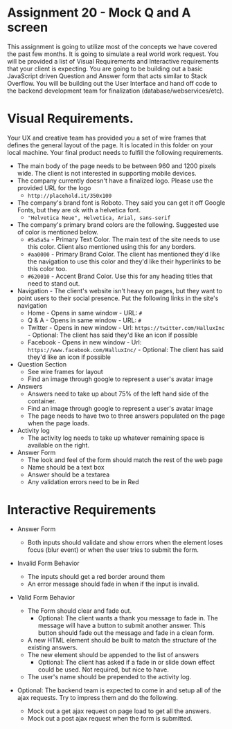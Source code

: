 # Assignment 20 - Mock Q and A screen

This assignment is going to utilize most of the concepts we have covered the past few months. It is going to simulate a real world work request. You will be provided a list of Visual Requirements and Interactive requirements that your client is expecting.  You are going to be building out a basic JavaScript driven Question and Answer form that acts similar to Stack Overflow.  You will be building out the User Interface and hand off code to the backend development team for finalization (database/webservices/etc).

# Visual Requirements.
Your UX and creative team has provided you a set of wire frames that defines the general layout of the page.  It is located in this folder on your local machine.  Your final product needs to fulfill the following requirements.

- The main body of the page needs to be between 960 and 1200 pixels wide.  The client is not interested in supporting mobile devices.
- The company currently doesn't have a finalized logo. Please use the provided URL for the logo
  - `http://placehold.it/350x100`
- The company's brand font is Roboto.  They said you can get it off Google Fonts, but they are ok with a helvetica font.
  - `"Helvetica Neue", Helvetica, Arial, sans-serif`
- The company's primary brand colors are the following.  Suggested use of color is mentioned below.
  - `#5a5a5a` - Primary Text Color. The main text of the site needs to use this color. Client also mentioned using this for any borders.
  - `#aa0000` - Primary Brand Color. The client has mentioned they'd like the navigation to use this color and they'd like their hyperlinks to be this color too.
  - `#620010` - Accent Brand Color. Use this for any heading titles that need to stand out.
- Navigation - The client's website isn't heavy on pages, but they want to point users to their social presence.  Put the following links in the site's navigation
  - Home - Opens in same window - URL: `#`
  - Q & A - Opens in same window - URL: `#`
  - Twitter - Opens in new window - Url: `https://twitter.com/HalluxInc` - Optional: The client has said they'd like an icon if possible
  - Facebook - Opens in new window - Url: `https://www.facebook.com/HalluxInc/` - Optional: The client has said they'd like an icon if possible
- Question Section
  - See wire frames for layout
  - Find an image through google to represent a user's avatar image
- Answers
  - Answers need to take up about 75% of the left hand side of the container.
  - Find an image through google to represent a user's avatar image
  - The page needs to have two to three answers populated on the page when the page loads.
- Activity log
  - The activity log needs to take up whatever remaining space is available on the right.
- Answer Form
  - The look and feel of the form should match the rest of the web page
  - Name should be a text box
  - Answer should be a textarea
  - Any validation errors need to be in Red



# Interactive Requirements
- Answer Form
  - Both inputs should validate and show errors when the element loses focus (blur event) or when the user tries to submit the form.

- Invalid Form Behavior
  - The inputs should get a red border around them
  - An error message should fade in when if the input is invalid.

- Valid Form Behavior
  - The Form should clear and fade out.
    - Optional: The client wants a thank you message to fade in. The message will have a button to submit another answer. This button should fade out the message and fade in a clean form.
  - A new HTML element should be built to match the structure  of the existing answers.
  - The new element should be appended to the list of answers
    - Optional: The client has asked if a fade in or slide down effect could be used. Not required, but nice to have.
  - The user's name should be prepended to the activity log.

- Optional: The backend team is expected to come in and setup all of the ajax requests.  Try to impress them and do the following.
  - Mock out a get ajax request on page load to get all the answers.
  - Mock out a post ajax request when the form is submitted.
